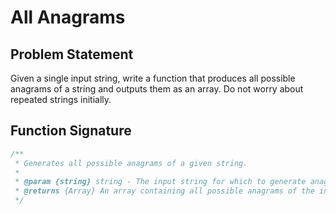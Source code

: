 # All Anagrams

## Problem Statement

Given a single input string, write a function that produces all possible anagrams of a string and outputs them as an array. Do not worry about repeated strings initially.

## Function Signature

```javascript
/**
 * Generates all possible anagrams of a given string.
 *
 * @param {string} string - The input string for which to generate anagrams.
 * @returns {Array} An array containing all possible anagrams of the input string.
 */
